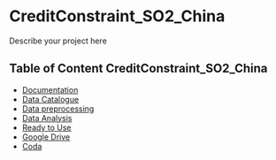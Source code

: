 # CreditConstraint_SO2_China

Describe your project here

## Table of Content CreditConstraint_SO2_China

- [Documentation](https://github.com/thomaspernet/CreditConstraint_SO2_China/tree/master/Documentation)
- [Data Catalogue](https://github.com/thomaspernet/CreditConstraint_SO2_China/tree/master/Data_catalogue)
- [Data preprocessing](https://github.com/thomaspernet/CreditConstraint_SO2_China/tree/master/Data_preprocessing)
- [Data Analysis](https://github.com/thomaspernet/CreditConstraint_SO2_China/tree/master/Data_analysis)
- [Ready to Use](https://github.com/thomaspernet/CreditConstraint_SO2_China/tree/master/Notebooks_Ready_to_use_studio)
- [Google Drive]()
- [Coda]()
